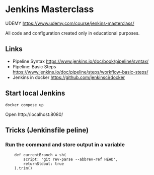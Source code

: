 # Jenkins Masterclass

UDEMY https://www.udemy.com/course/jenkins-masterclass/

All code and configuration created only in educational purposes.

## Links 
- Pipeline Syntax https://www.jenkins.io/doc/book/pipeline/syntax/
- Pipeline: Basic Steps https://www.jenkins.io/doc/pipeline/steps/workflow-basic-steps/
- Jenkins in docker https://github.com/jenkinsci/docker

## Start local Jenkins

```shell
docker compose up
```

Open http://localhost:8080/

## Tricks (Jenkinsfile peline)

### Run the command and store output in a variable

```
    def currentBranch = sh(
        script: 'git rev-parse --abbrev-ref HEAD', 
        returnStdout: true
    ).trim()
```